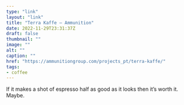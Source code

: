```yaml
---
type: "link"
layout: "link"
title: "Terra Kaffe – Ammunition"
date: 2022-11-29T23:31:37Z
draft: false
thumbnail: ""
image: ""
alt: ""
caption: ""
href: "https://ammunitiongroup.com/projects_pt/terra-kaffe/"
tags:
- coffee
---
```


If it makes a shot of espresso half as good as it looks then it’s worth it. Maybe.
